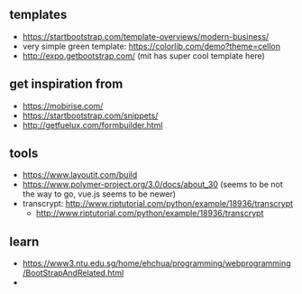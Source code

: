 
## templates

- https://startbootstrap.com/template-overviews/modern-business/
- very simple green template: https://colorlib.com/demo?theme=cellon
- http://expo.getbootstrap.com/  (mit has super cool template here)


## get inspiration from

- https://mobirise.com/
- https://startbootstrap.com/snippets/
- http://getfuelux.com/formbuilder.html

## tools

- https://www.layoutit.com/build
- https://www.polymer-project.org/3.0/docs/about_30 (seems to be not the way to go, vue.js seems to be newer)
- transcrypt: http://www.riptutorial.com/python/example/18936/transcrypt
    - http://www.riptutorial.com/python/example/18936/transcrypt


## learn

- https://www3.ntu.edu.sg/home/ehchua/programming/webprogramming/BootStrapAndRelated.html
- 
